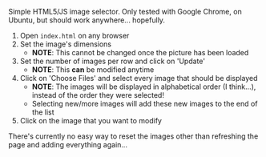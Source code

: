 Simple HTML5/JS image selector. Only tested with Google Chrome, on Ubuntu, but should work anywhere... hopefully.

1. Open `index.html` on any browser
2. Set the image's dimensions
    * **NOTE**: This cannot be changed once the picture has been loaded
3. Set the number of images per row and click on 'Update'
    * **NOTE**: This **can** be modified anytime
4. Click on 'Choose Files' and select every image that should be displayed
    * **NOTE**: The images will be displayed in alphabetical order (I think...), instead of the order they were selected!
    * Selecting new/more images will add these new images to the end of the list
5. Click on the image that you want to modify

There's currently no easy way to reset the images other than refreshing the page and adding everything again...
